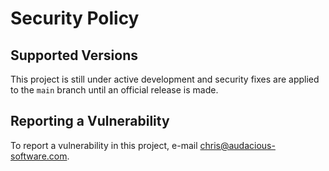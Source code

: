 # Security Policy

## Supported Versions

This project is still under active development and security fixes are applied to the `main` branch until an official release is made.


## Reporting a Vulnerability

To report a vulnerability in this project, e-mail [chris@audacious-software.com](mailto:chris@audacious-software.com).
